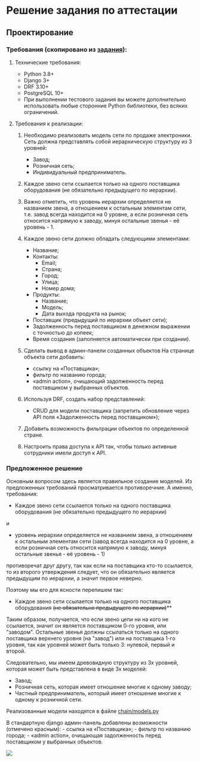 
# Решение задания по аттестации

## Проектирование

### Требования (скопировано из [задания](https://my.sky.pro/student-cabinet/stream-module/15772/attestation/materials)):
1. Технические требования:
    - Python 3.8+
    - Django 3+
    - DRF 3.10+
    - PostgreSQL 10+
    - При выполнении тестового задания вы можете дополнительно использовать любые сторонние
      Python библиотеки, без всяких ограничений.

1. Требования к реализации:
    1. Необходимо реализовать модель сети по продаже электроники.
       Сеть должна представлять собой иерархическую структуру из 3 уровней:
       - Завод;
       - Розничная сеть;
       - Индивидуальный предприниматель.
    1. Каждое звено сети ссылается только на одного поставщика оборудования
       (не обязательно предыдущего по иерархии).
    1. Важно отметить, что уровень иерархии определяется не названием звена,
       а отношением к остальным элементам сети, т.е. завод всегда находится на 0 уровне,
       а если розничная сеть относится напрямую к заводу, минуя остальные звенья - её уровень - 1.
    1. Каждое звено сети должно обладать следующими элементами:
       - Название;
       - Контакты:
         - Email;
         - Страна;
         - Город;
         - Улица;
         - Номер дома;
       - Продукты:
         - Название;
         - Модель;
         - Дата выхода продукта на рынок;
       - Поставщик (предыдущий по иерархии объект сети);
       - Задолженность перед поставщиком в денежном выражении с точностью до копеек;
       - Время создания (заполняется автоматически при создании). 

    1. Сделать вывод в админ-панели созданных объектов
       На странице объекта сети добавить:
       - ссылку на «Поставщика»;
       - фильтр по названию города;
       - «admin action», очищающий задолженность перед поставщиком у выбранных объектов.

    1. Используя DRF, создать набор представлений:
       - CRUD для модели поставщика (запретить обновление через API поля
         «Задолженность перед поставщиком»);

    1. Добавить возможность фильтрации объектов по определенной стране.
    1. Настроить права доступа к API так, чтобы только активные сотрудники имели доступ к API.
   
### Предложенное решение

Основным вопросом здесь является правильное создание моделей.
Из предложенных требований просматривается противоречние. А именно, требования:

  - Каждое звено сети ссылается только на одного поставщика оборудования
    (не обязательно предыдущего по иерархии)

и

  - уровень иерархии определяется не названием звена,
    а отношением к остальным элементам сети
    (завод всегда находится на 0 уровне,
    а если розничная сеть относится напрямую к заводу,
    минуя остальные звенья - её уровень - 1)

противоречат друг другу, так как если на поставщика кто-то ссылается,
то из второго утверждения следует, что он обязательно является предыдущим по иерархии,
а значит первое неверно.
 
Поэтому мы его для ясности перепишем так: 
  - Каждое звено сети ссылается только на одного поставщика оборудования
    ~~(не обязательно предыдущего по иерархии)~~**

Таким образом, получается, что если звено цепи ни на кого не ссылается, значит он является
поставщиком 0-го уровня, или "заводом". Остальные звенья должны ссылаться только на одного
поставщика верхнего уровня (на "завод") или на поставщика 1-го уровня,
так как уровней может быть только 3: нулевой, первый и второй.

Следовательно, мы имеем древовидную структуру из 3х уровней, которая может быть представлена в
виде 3х моделей:
  - Завод;
  - Розничная сеть, которая имеет отношение многие к одному заводу;
  - Частный предприниматель, который имеет отношение многие к одному к розничной сети.

Реализованные модели находятся в файле [chain/models.py](chain/models.py)

В стандартную django админ-панель добавлены возможности (отмечено красным):
    - ссылка на «Поставщика»;
    - фильтр по названию города;
    - «admin action», очищающая задолженность перед поставщиком у выбранных объектов.

![](pics/IMAGE001.png)


   
